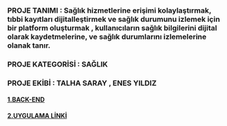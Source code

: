 ### PROJE TANIMI : Sağlık hizmetlerine erişimi kolaylaştırmak, tıbbi kayıtları dijitalleştirmek ve sağlık durumunu izlemek için bir platform oluşturmak , kullanıcıların sağlık bilgilerini dijital olarak kaydetmelerine, ve sağlık durumlarını izlemelerine olanak tanır.
### PROJE KATEGORİSİ : SAĞLIK
### PROJE EKİBİ : TALHA SARAY , ENES YILDIZ

#### [1.BACK-END](https://github.com/Talhasaray/Health2/blob/master/Backend.md)
#### [2.UYGULAMA LİNKİ](https://github.com/Talhasaray/Health2/blob/master/link.md)<br/>
